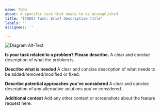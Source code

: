 ```yaml
---
name: ToDo
about: A specific task that needs to be accomplished
title: "[TODO] Task: Brief Descriptive Title"
labels: ''
assignees: ''

---
```


<!--- Please ensure your request retains "[TODO] Task:" in it's title.  --->

<!--- All developers must include a diagram illustrating where they believe a problem occurs.--->
![Diagram Alt-Text](image.png)

**Is your task related to a problem? Please describe.**
A clear and concise description of what the problem is.

**Describe what is needed**
A clear and concise description of what needs to be added/removed/modified or fixed.

**Describe potential approaches you've considered**
A clear and concise description of any alternative solutions you've considered.

**Additional context**
Add any other context or screenshots about the feature request here.
